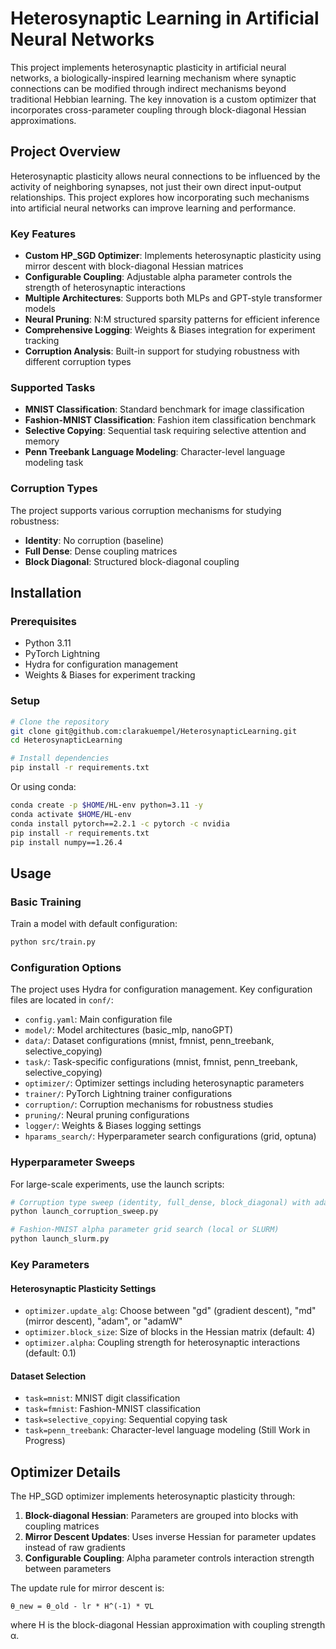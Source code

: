 # Heterosynaptic Learning in Artificial Neural Networks

This project implements heterosynaptic plasticity in artificial neural networks, a biologically-inspired learning mechanism where synaptic connections can be modified through indirect mechanisms beyond traditional Hebbian learning. The key innovation is a custom optimizer that incorporates cross-parameter coupling through block-diagonal Hessian approximations.

## Project Overview

Heterosynaptic plasticity allows neural connections to be influenced by the activity of neighboring synapses, not just their own direct input-output relationships. This project explores how incorporating such mechanisms into artificial neural networks can improve learning and performance.

### Key Features

- **Custom HP_SGD Optimizer**: Implements heterosynaptic plasticity using mirror descent with block-diagonal Hessian matrices
- **Configurable Coupling**: Adjustable alpha parameter controls the strength of heterosynaptic interactions
- **Multiple Architectures**: Supports both MLPs and GPT-style transformer models
- **Neural Pruning**: N:M structured sparsity patterns for efficient inference
- **Comprehensive Logging**: Weights & Biases integration for experiment tracking
- **Corruption Analysis**: Built-in support for studying robustness with different corruption types

### Supported Tasks

- **MNIST Classification**: Standard benchmark for image classification
- **Fashion-MNIST Classification**: Fashion item classification benchmark
- **Selective Copying**: Sequential task requiring selective attention and memory
- **Penn Treebank Language Modeling**: Character-level language modeling task

### Corruption Types

The project supports various corruption mechanisms for studying robustness:
- **Identity**: No corruption (baseline)
- **Full Dense**: Dense coupling matrices
- **Block Diagonal**: Structured block-diagonal coupling

## Installation

### Prerequisites

- Python 3.11
- PyTorch Lightning
- Hydra for configuration management
- Weights & Biases for experiment tracking

### Setup

```bash
# Clone the repository
git clone git@github.com:clarakuempel/HeterosynapticLearning.git
cd HeterosynapticLearning

# Install dependencies
pip install -r requirements.txt
```

Or using conda:

```bash
conda create -p $HOME/HL-env python=3.11 -y
conda activate $HOME/HL-env
conda install pytorch==2.2.1 -c pytorch -c nvidia
pip install -r requirements.txt
pip install numpy==1.26.4
```

## Usage

### Basic Training

Train a model with default configuration:

```bash
python src/train.py
```

### Configuration Options

The project uses Hydra for configuration management. Key configuration files are located in `conf/`:

- `config.yaml`: Main configuration file
- `model/`: Model architectures (basic_mlp, nanoGPT)
- `data/`: Dataset configurations (mnist, fmnist, penn_treebank, selective_copying)
- `task/`: Task-specific configurations (mnist, fmnist, penn_treebank, selective_copying)
- `optimizer/`: Optimizer settings including heterosynaptic parameters
- `trainer/`: PyTorch Lightning trainer configurations
- `corruption/`: Corruption mechanisms for robustness studies
- `pruning/`: Neural pruning configurations
- `logger/`: Weights & Biases logging settings
- `hparams_search/`: Hyperparameter search configurations (grid, optuna)

### Hyperparameter Sweeps

For large-scale experiments, use the launch scripts:

```bash
# Corruption type sweep (identity, full_dense, block_diagonal) with adamW
python launch_corruption_sweep.py

# Fashion-MNIST alpha parameter grid search (local or SLURM)
python launch_slurm.py
```

### Key Parameters

#### Heterosynaptic Plasticity Settings

- `optimizer.update_alg`: Choose between "gd" (gradient descent), "md" (mirror descent), "adam", or "adamW"
- `optimizer.block_size`: Size of blocks in the Hessian matrix (default: 4)
- `optimizer.alpha`: Coupling strength for heterosynaptic interactions (default: 0.1)

#### Dataset Selection

- `task=mnist`: MNIST digit classification
- `task=fmnist`: Fashion-MNIST classification
- `task=selective_copying`: Sequential copying task
- `task=penn_treebank`: Character-level language modeling (Still Work in Progress)



## Optimizer Details

The HP_SGD optimizer implements heterosynaptic plasticity through:

1. **Block-diagonal Hessian**: Parameters are grouped into blocks with coupling matrices
2. **Mirror Descent Updates**: Uses inverse Hessian for parameter updates instead of raw gradients
3. **Configurable Coupling**: Alpha parameter controls interaction strength between parameters

The update rule for mirror descent is:
```
θ_new = θ_old - lr * H^(-1) * ∇L
```

where H is the block-diagonal Hessian approximation with coupling strength α.